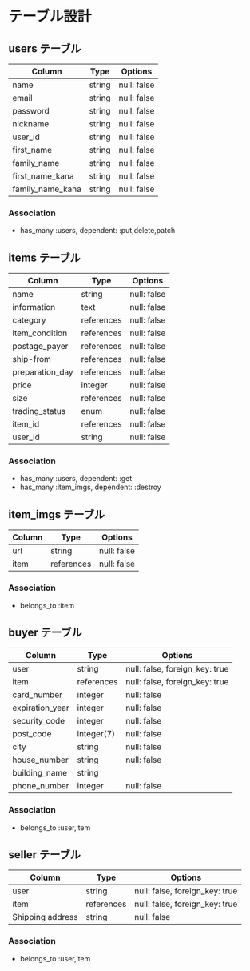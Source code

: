 # テーブル設計

## users テーブル

| Column           | Type   | Options     |
| --------         | ------ | ----------- |
| name             | string | null: false |
| email            | string | null: false |
| password         | string | null: false |
| nickname         | string | null: false |
| user_id          | string | null: false |
| first_name       | string | null: false |
| family_name      | string | null: false |
| first_name_kana  | string | null: false |
| family_name_kana | string | null: false |


### Association

- has_many :users, dependent: :put,delete,patch

## items テーブル

| Column           | Type       | Options     |
| ------           | ------     | ----------- |
| name             | string     | null: false |
| information      | text       | null: false |
| category         | references | null: false |
| item_condition   | references | null: false |
| postage_payer    | references | null: false |
| ship-from        | references | null: false |
| preparation_day  | references | null: false |
| price            | integer    | null: false |
| size             | references | null: false |
| trading_status   | enum       | null: false |
| item_id          | references | null: false |
| user_id          | string     | null: false |

### Association

- has_many :users, dependent: :get
- has_many :item_imgs, dependent: :destroy


## item_imgs テーブル

| Column   | Type       | Options     |
| -------- | ------     | ----------- |
| url      | string     | null: false |
| item     | references | null: false |

### Association

- belongs_to :item

## buyer テーブル

| Column           | Type       | Options                       |
| --------         | ------     | ----------------------------- |
| user             | string     |null: false, foreign_key: true |
| item             | references |null: false, foreign_key: true |
| card_number      | integer    | null: false                   |
| expiration_year  | integer    | null: false                   |
| security_code    | integer    | null: false                   |
| post_code        | integer(7) | null: false                   |
| city             | string     | null: false                   |
| house_number     | string     | null: false                   |
| building_name    | string     |                               |
| phone_number     | integer    | null: false                   |

### Association

- belongs_to :user,item

## seller テーブル

| Column           | Type       | Options                       |
| --------         | ------     | ----------------------------- |
| user             | string     |null: false, foreign_key: true |
| item             | references |null: false, foreign_key: true |
| Shipping address | string     | null: false                   |

### Association

- belongs_to :user,item